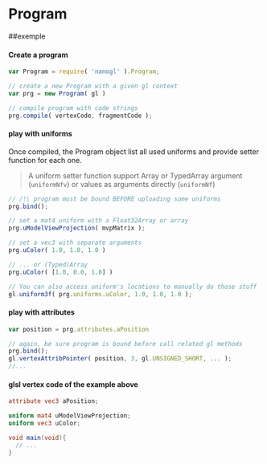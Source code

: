 Program
=======

##exemple

#### Create a program
``` JavaScript
var Program = require( 'nanogl' ).Program;

// create a new Program with a given gl context
var prg = new Program( gl )

// compile program with code strings
prg.compile( vertexCode, fragmentCode );
```

#### play with uniforms
Once compiled, the Program object list all used uniforms and provide setter function for each one.
> A uniform setter function support Array or TypedArray argument (`uniformNfv`) 
> or values as arguments directly (`uniformNf`)

``` JavaScript
// /!\ program must be bound BEFORE uploading some uniforms
prg.bind();

// set a mat4 uniform with a Float32Array or array
prg.uModelViewProjection( mvpMatrix );

// set a vec3 with separate arguments 
prg.uColor( 1.0, 1.0, 1.0 )

// ... or (Typed)Array
prg.uColor( [1.0, 0.0, 1.0] )

// You can also access uniform's locations to manually do those stuff
gl.uniform3f( prg.uniforms.uColor, 1.0, 1.0, 1.0 );
```

#### play with attributes

``` JavaScript
var position = prg.attributes.aPosition

// again, be sure program is bound before call related gl methods
prg.bind();
gl.vertexAttribPointer( position, 3, gl.UNSIGNED_SHORT, ... );
//...

```


#### glsl vertex code of the example above

```GLSL
attribute vec3 aPosition;

uniform mat4 uModelViewProjection;
uniform vec3 uColor;

void main(void){
  // ...
}
```

